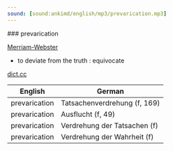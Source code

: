 ```yaml
---
sound: [sound:ankimd/english/mp3/prevarication.mp3]
---
```


\### prevarication

[Merriam-Webster](https://www.merriam-webster.com/dictionary/prevarication)

- to deviate from the truth : equivocate

[dict.cc](https://www.dict.cc/prevarication)

| English        | German       |
| -------------- | ------------ |
| prevarication | Tatsachenverdrehung (f, 169) |
| prevarication | Ausflucht (f, 49) |
| prevarication | Verdrehung der Tatsachen (f) |
| prevarication | Verdrehung der Wahrheit (f) |
